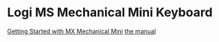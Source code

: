 # Logi MS Mechanical Mini Keyboard

[Getting Started with MX Mechanical Mini](https://support.logi.com/hc/en-us/articles/5216773660695-Getting-Started-MX-Mechanical-Mini)
[the manual](https://www.bhphotovideo.com/lit_files/840211.pdf)
